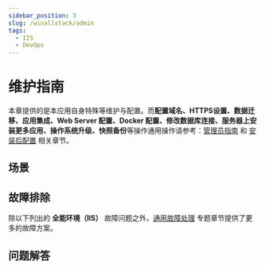 ```yaml
---
sidebar_position: 3
slug: /winallstack/admin
tags:
  - IIS
  - DevOps
---
```


# 维护指南

本章提供的是本应用自身特殊等维护与配置。而**配置域名、HTTPS设置、数据迁移、应用集成、Web Server 配置、Docker 配置、修改数据库连接、服务器上安装更多应用、操作系统升级、快照备份**等操作通用操作请参考：[管理员指南](../administrator) 和 [安装后配置](../install/setup/) 相关章节。

## 场景


## 故障排除

除以下列出的 **全能环境（IIS）** 故障问题之外，[通用故障处理](../troubleshoot) 专题章节提供了更多的故障方案。 

## 问题解答